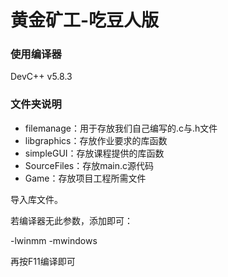 # 黄金矿工-吃豆人版

### 使用编译器

DevC++ v5.8.3

### 文件夹说明

* filemanage：用于存放我们自己编写的.c与.h文件
* libgraphics：存放作业要求的库函数
* simpleGUI：存放课程提供的库函数
* SourceFiles：存放main.c源代码
* Game：存放项目工程所需文件



导入库文件。



若编译器无此参数，添加即可：

-lwinmm  -mwindows



再按F11编译即可
